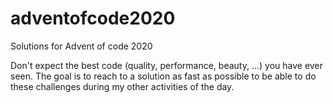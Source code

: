 # adventofcode2020
Solutions for Advent of code 2020

Don't expect the best code (quality, performance, beauty, ...) you have ever seen. The goal is to reach to a solution as fast as possible to be able to do these challenges during my other activities of the day.
